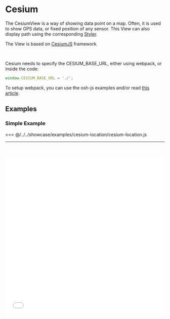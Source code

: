 # Cesium


The CesiumView is a way of showing data point on a map. Often, it is used to show GPS data, or fixed position of any sensor.
This View can also display path using the corresponding [Styler](../stylers/styler).

The View is based on [CesiumJS](https://cesium.com/cesiumjs/) framework.

<br/>
<DocumentationLoad path="/guide/api/CesiumView.html"/>

Cesium needs to specify the CESIUM_BASE_URL, either using webpack, or inside the code:

```js
window.CESIUM_BASE_URL = './';
```

To setup webpack, you can use the osh-js examples and/or read [this article](https://cesium.com/docs/tutorials/cesium-and-webpack/).
## Examples

### Simple Example

<<< @/../../showcase/examples/cesium-location/cesium-location.js

<hr class="demo-hr"/>
<br/><br/>

<iframe src="../../../showcase/cesium-location.html" style="border:none;width:100%;height: 500px" />

